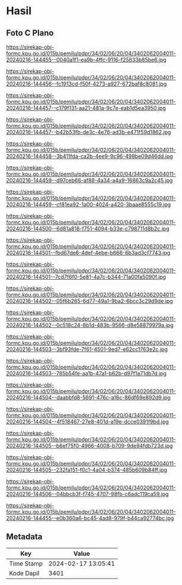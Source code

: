 # Hasil

## Foto C Plano

https://sirekap-obj-formc.kpu.go.id/015b/pemilu/pdpr/34/02/06/20/04/3402062004011-20240216-144455--0040a1f1-ea9b-4ffc-9116-f25833b85be6.jpg

https://sirekap-obj-formc.kpu.go.id/015b/pemilu/pdpr/34/02/06/20/04/3402062004011-20240216-144456--fc1913cd-f50f-4273-a927-672baf8c8081.jpg

https://sirekap-obj-formc.kpu.go.id/015b/pemilu/pdpr/34/02/06/20/04/3402062004011-20240216-144457--c179f131-aa21-481a-9c7e-eab1d5ea3950.jpg

https://sirekap-obj-formc.kpu.go.id/015b/pemilu/pdpr/34/02/06/20/04/3402062004011-20240216-144457--b42b53fb-de3c-4e76-ad3b-e471f59d1862.jpg

https://sirekap-obj-formc.kpu.go.id/015b/pemilu/pdpr/34/02/06/20/04/3402062004011-20240216-144458--3b411fda-ca2b-4ee9-9c96-498be09d46dd.jpg

https://sirekap-obj-formc.kpu.go.id/015b/pemilu/pdpr/34/02/06/20/04/3402062004011-20240216-144459--d97ceb66-af88-4a34-a4a9-16863c9a2c45.jpg

https://sirekap-obj-formc.kpu.go.id/015b/pemilu/pdpr/34/02/06/20/04/3402062004011-20240216-144459--cf81ea92-1a00-4024-a420-3baae8555c19.jpg

https://sirekap-obj-formc.kpu.go.id/015b/pemilu/pdpr/34/02/06/20/04/3402062004011-20240216-144500--6d81a818-f751-4094-b33e-c798711d8b2c.jpg

https://sirekap-obj-formc.kpu.go.id/015b/pemilu/pdpr/34/02/06/20/04/3402062004011-20240216-144501--fbd67de6-4def-4ebe-b666-6b3ad3cf7743.jpg

https://sirekap-obj-formc.kpu.go.id/015b/pemilu/pdpr/34/02/06/20/04/3402062004011-20240216-144501--7cd7f6f0-5e81-4a7c-b344-71a00fa5090f.jpg

https://sirekap-obj-formc.kpu.go.id/015b/pemilu/pdpr/34/02/06/20/04/3402062004011-20240216-144502--05f6b265-6d77-49a1-9ba2-6bcc3c29d9de.jpg

https://sirekap-obj-formc.kpu.go.id/015b/pemilu/pdpr/34/02/06/20/04/3402062004011-20240216-144502--0c518c24-8b1d-483b-9566-d8e58879979a.jpg

https://sirekap-obj-formc.kpu.go.id/015b/pemilu/pdpr/34/02/06/20/04/3402062004011-20240216-144503--3bf93fde-7f61-4501-9ed7-e62cc1763e2c.jpg

https://sirekap-obj-formc.kpu.go.id/015b/pemilu/pdpr/34/02/06/20/04/3402062004011-20240216-144503--785b54fe-aa1b-47a1-b62b-d97f1a71db7d.jpg

https://sirekap-obj-formc.kpu.go.id/015b/pemilu/pdpr/34/02/06/20/04/3402062004011-20240216-144504--daabbfd8-5691-476c-a16c-86df69e892d9.jpg

https://sirekap-obj-formc.kpu.go.id/015b/pemilu/pdpr/34/02/06/20/04/3402062004011-20240216-144504--4f518467-27e8-401d-a19e-dcce0391f9bd.jpg

https://sirekap-obj-formc.kpu.go.id/015b/pemilu/pdpr/34/02/06/20/04/3402062004011-20240216-144505--b6ef75f0-4966-4008-b709-9de94fdb723d.jpg

https://sirekap-obj-formc.kpu.go.id/015b/pemilu/pdpr/34/02/06/20/04/3402062004011-20240216-144505--232fa151-f0c1-4a04-b374-485b609b84ff.jpg

https://sirekap-obj-formc.kpu.go.id/015b/pemilu/pdpr/34/02/06/20/04/3402062004011-20240216-144506--04bbcb3f-f745-4707-98fb-c6adc119ca59.jpg

https://sirekap-obj-formc.kpu.go.id/015b/pemilu/pdpr/34/02/06/20/04/3402062004011-20240216-144455--e0b360a6-bc45-4ad8-979f-b44ca92774bc.jpg


## Metadata

| Key        | Value               |
| ---------- | ------------------- |
| Time Stamp | 2024-02-17 13:05:41 |
| Kode Dapil | 3401                |



